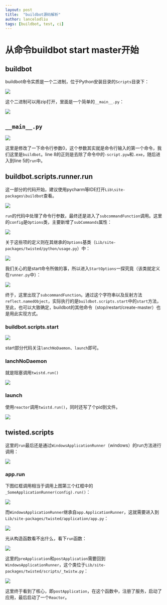 ```yaml
---
layout: post
title:  "buildbot源码解析"
author: lancelodliu
tags: [buildbot, test, ci]
---
```


# 从命令buildbot start master开始
## buildbot

buildbot命令实质是一个二进制，位于Python安装目录的`Scripts`目录下：

![](/imgs/buildbot源码解析/0.png)

这个二进制可以用zip打开，里面是一个简单的`__main__.py`：

![](/imgs/buildbot源码解析/1.png)

## `__main__.py`

![](/imgs/buildbot源码解析/2.png)

这里是修改了一下命令行参数0，这个参数其实就是命令行输入的第一个命令，我们这里是`buildbot`。line 8的正则是去除了命令中的`-script.pyw`和`.exe`，随后进入到line 5的`run`中。

## buildbot.scripts.runner.run
这一部分的代码开始，建议使用pycharm等IDE打开`Lib\site-packages\buildbot`查看。

![](/imgs/buildbot源码解析/3.png)

`run`的代码中处理了命令行参数，最终还是进入了`subcommandFunction`调用。这里的`config`是`Options`类，主要新增了`subCommands`属性：

![](/imgs/buildbot源码解析/4.png)

关于这些项的定义则在其继承的`Options`基类（`Lib/site-packages/twisted/python/usage.py`）中：

![](/imgs/buildbot源码解析/5.png)

我们关心的是start命令所做的事，所以进入`StartOptions`一探究竟（该类就定义在`runner.py`中）：

![](/imgs/buildbot源码解析/6.png)

终于，这里出现了`subcommandFunction`。通过这个字符串以及反射方法`reflect.namedObject`，实际执行的是`buildbot.scripts.start`中的`start`方法，至此，也可以大致确定，buildbot的其他命令（stop/restart/create-master）也是用此实现方式。
### buildbot.scripts.start

![](/imgs/buildbot源码解析/7.png)

start部分代码关注`lanchNoDaemon`、`launch`即可。
### lanchNoDaemon
就是阻塞调用`twistd.run()`

![](/imgs/buildbot源码解析/8.png)

### launch
使用`reactor`调用`twistd.run()`，同时还写了个pid到文件。

![](/imgs/buildbot源码解析/9.png)

## twisted.scripts
这里的`run`最后还是通过`WindowsApplicationRunner`（windows）的run方法进行调用：

![](/imgs/buildbot源码解析/10.png)

### app.run
下图红框调用相当于调用上图第三个红框中的`_SomeApplicationRunner(config).run()`：

![](/imgs/buildbot源码解析/11.png)

而`WindowsApplicationRunner`继承自`app.ApplicationRunner`，这就需要进入到`Lib/site-packages/twisted/application/app.py`：

![](/imgs/buildbot源码解析/12.png)

光从构造函数看不出什么，看下`run`函数：

![](/imgs/buildbot源码解析/13.png)

这里的`preApplication`和`postApplication`需要回到`WindowsApplicationRunner`，这个类位于`Lib/site-packages/twisted/scripts/_twistw.py`：

![](/imgs/buildbot源码解析/14.png)

这里终于看到了核心，即`postApplication`，在这个函数中，注册了服务，启动了应用，最后启动了一个`Reactor`。

